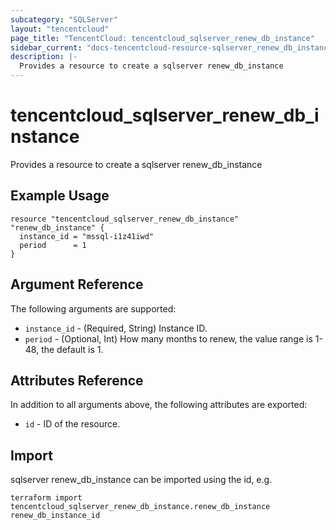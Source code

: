 ```yaml
---
subcategory: "SQLServer"
layout: "tencentcloud"
page_title: "TencentCloud: tencentcloud_sqlserver_renew_db_instance"
sidebar_current: "docs-tencentcloud-resource-sqlserver_renew_db_instance"
description: |-
  Provides a resource to create a sqlserver renew_db_instance
---
```


# tencentcloud_sqlserver_renew_db_instance

Provides a resource to create a sqlserver renew_db_instance

## Example Usage

```hcl
resource "tencentcloud_sqlserver_renew_db_instance" "renew_db_instance" {
  instance_id = "mssql-i1z41iwd"
  period      = 1
}
```

## Argument Reference

The following arguments are supported:

* `instance_id` - (Required, String) Instance ID.
* `period` - (Optional, Int) How many months to renew, the value range is 1-48, the default is 1.

## Attributes Reference

In addition to all arguments above, the following attributes are exported:

* `id` - ID of the resource.



## Import

sqlserver renew_db_instance can be imported using the id, e.g.

```
terraform import tencentcloud_sqlserver_renew_db_instance.renew_db_instance renew_db_instance_id
```

